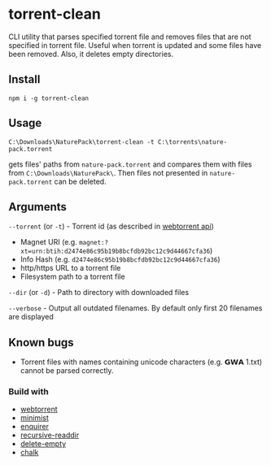 # torrent-clean

CLI utility that parses specified torrent file and removes files that are not specified in torrent file. Useful when torrent is updated and some files have been removed. Also, it deletes empty directories.

## Install

```
npm i -g torrent-clean
```

## Usage

```
C:\Downloads\NaturePack\torrent-clean -t C:\torrents\nature-pack.torrent
```
gets files' paths from `nature-pack.torrent` and compares them with files from `C:\Downloads\NaturePack\`. Then files not presented in `nature-pack.torrent` can be deleted.

## Arguments

`--torrent` (or `-t`) - Torrent id (as described in [webtorrent api](https://github.com/webtorrent/webtorrent/blob/master/docs/api.md#clientaddtorrentid-opts-function-ontorrent-torrent-))
- Magnet URI (e.g. `magnet:?xt=urn:btih:d2474e86c95b19b8bcfdb92bc12c9d44667cfa36`)
- Info Hash (e.g. `d2474e86c95b19b8bcfdb92bc12c9d44667cfa36`)
- http/https URL to a torrent file
- Filesystem path to a torrent file

`--dir` (or `-d`) - Path to directory with downloaded files

`--verbose` - Output all outdated filenames. By default only first 20 filenames are displayed

## Known bugs

- Torrent files with names containing unicode characters (e.g. 𝗚𝗪𝗔 1.txt) cannot be parsed correctly.

### Build with

- [webtorrent](https://github.com/webtorrent/webtorrent)
- [minimist](https://github.com/substack/minimist)
- [enquirer](https://github.com/enquirer/enquirer)
- [recursive-readdir](https://github.com/jergason/recursive-readdir)
- [delete-empty](https://github.com/jonschlinkert/delete-empty)
- [chalk](https://github.com/chalk/chalk)